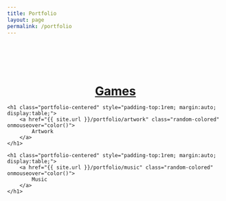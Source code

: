 ```yaml
---
title: Portfolio
layout: page
permalink: /portfolio
---
```


<head>  
<script src="portfolio/color.js"></script>  
</head>  


<body>
    <h1 class="portfolio-centered" style="padding-top:1rem; margin-top:6rem; margin-right:auto; margin-left:auto; margin-bottom:auto; display:table;">
        <a href="{{ site.url }}/portfolio/games" class="random-colored" onmouseover="color()">
            Games
        </a>
    </h1>

    <h1 class="portfolio-centered" style="padding-top:1rem; margin:auto; display:table;">
        <a href="{{ site.url }}/portfolio/artwork" class="random-colored" onmouseover="color()">        
            Artwork
        </a>
    </h1>

    <h1 class="portfolio-centered" style="padding-top:1rem; margin:auto; display:table;">
        <a href="{{ site.url }}/portfolio/music" class="random-colored" onmouseover="color()">
            Music
        </a>
    </h1>
</body>
